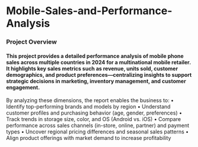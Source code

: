 # Mobile-Sales-and-Performance-Analysis
### Project Overview
#### This project provides a detailed performance analysis of mobile phone sales across multiple countries in 2024 for a multinational mobile retailer. It highlights key sales metrics such as revenue, units sold, customer demographics, and product preferences—centralizing insights to support strategic decisions in marketing, inventory management, and customer engagement.
By analyzing these dimensions, the report enables the business to:
•	Identify top-performing brands and models by region
•	Understand customer profiles and purchasing behavior (age, gender, preferences)
•	Track trends in storage size, color, and OS (Android vs. iOS)
•	Compare performance across sales channels (in-store, online, partner) and payment types
•	Uncover regional pricing differences and seasonal sales patterns
•	Align product offerings with market demand to increase profitability
